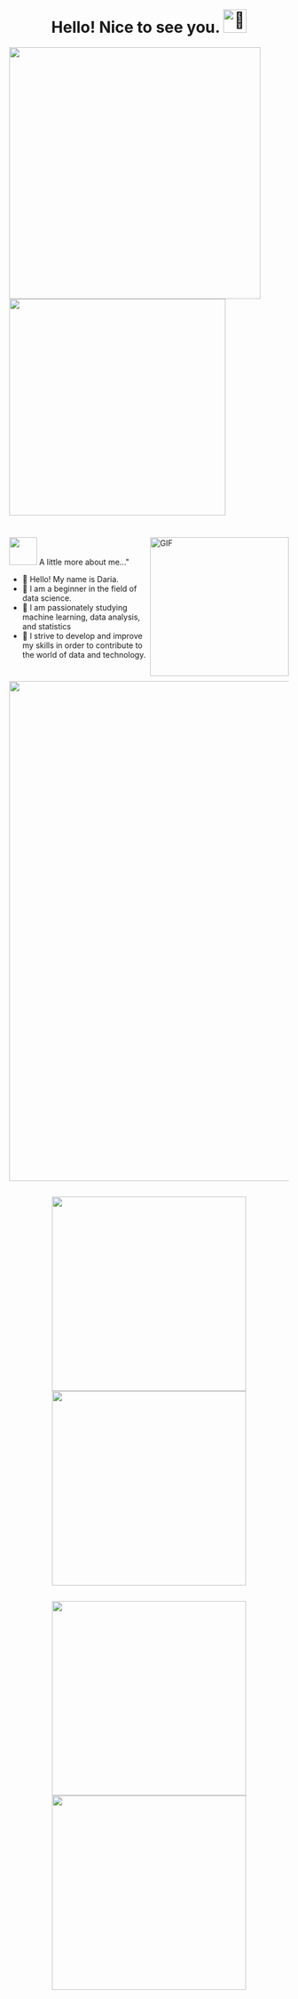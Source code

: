 # <h1 align="center">Hello! Nice to see you. <picture>  <source srcset="https://fonts.gstatic.com/s/e/notoemoji/latest/1f9ad/512.webp" type="image/webp"><img src="" alt="🦭" width="42" height="42"></picture>
<p align="left"><img src="https://pa1.narvii.com/5920/e0a5b793f681962aff4fb6041fd52e961f60b093_hq.gif" width="453"/>   <img src="https://leetcard.jacoblin.cool/Dashaklen?theme=wtf&font=Noto%20Serif%20Ethiopic&ext=heatmap"width="390"/></p> 
<h1 align="center" width="90"></h1>

<img align="right" alt="GIF" width="250" src="https://pa1.aminoapps.com/6886/5cc6087370433f1fd06920826c69b93f88c41560r1-500-319_hq.gif"/>




<img src="https://media.giphy.com/media/VgCDAzcKvsR6OM0uWg/giphy.gif" width="50"> A little more about me..."


- 	🔴 Hello! My name is Daria.                                                                 
- 	🔴 I am a beginner in the field of data science.
- 	🔴 I am passionately studying machine learning, data analysis, and statistics
- 	🔴 I strive to develop and improve my skills in order to contribute to the world of data and technology.

       
<h1>


 <h1 align="center" width="99">
  

<p align="center"><img src="http://github-profile-summary-cards.vercel.app/api/cards/profile-details?username=dashaklen&theme=buefy" width="900"/>
<p align="center"><img src="http://github-profile-summary-cards.vercel.app/api/cards/repos-per-language?username=dashaklen&theme=buefy" width="350"/><img src="http://github-profile-summary-cards.vercel.app/api/cards/most-commit-language?username=dashaklen&theme=buefy" width="350"/>
<p align="center"><img src="http://github-profile-summary-cards.vercel.app/api/cards/stats?username=dashaklen&theme=buefy" width="350"/><img src="http://github-profile-summary-cards.vercel.app/api/cards/productive-time?username=dashaklen&theme=buefy&utcOffset=8" width="350"/>
  





